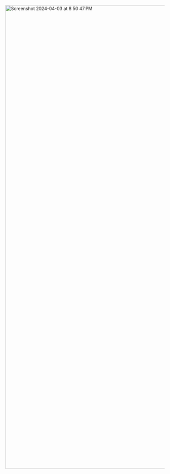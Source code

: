 <img width="1468" alt="Screenshot 2024-04-03 at 8 50 47 PM" src="https://github.com/Sriramkashyapks/react/assets/88237742/2a8a5099-2321-45e7-9602-21f089c284f9">
